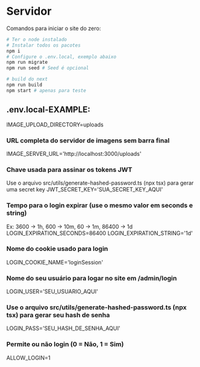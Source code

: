 # Servidor

Comandos para iniciar o site do zero:

```sh
# Ter o node instalado
# Instalar todos os pacotes
npm i
# Configure o .env.local, exemplo abaixo
npm run migrate
npm run seed # Seed é opcional

# build do next
npm run build
npm start # apenas para teste
```

## .env.local-EXAMPLE:

IMAGE_UPLOAD_DIRECTORY=uploads

### URL completa do servidor de imagens sem barra final

IMAGE_SERVER_URL='http://localhost:3000/uploads'

### Chave usada para assinar os tokens JWT

Use o arquivo src/utils/generate-hashed-password.ts (npx tsx) para gerar uma secret key
JWT_SECRET_KEY='SUA_SECRET_KEY_AQUI'

### Tempo para o login expirar (use o mesmo valor em seconds e string)

Ex: 3600 -> 1h, 600 -> 10m, 60 -> 1m, 86400 -> 1d
LOGIN_EXPIRATION_SECONDS=86400
LOGIN_EXPIRATION_STRING='1d'

### Nome do cookie usado para login

LOGIN_COOKIE_NAME='loginSession'

### Nome do seu usuário para logar no site em /admin/login

LOGIN_USER='SEU_USUARIO_AQUI'

### Use o arquivo src/utils/generate-hashed-password.ts (npx tsx) para gerar seu hash de senha

LOGIN_PASS='SEU_HASH_DE_SENHA_AQUI'

### Permite ou não login (0 = Não, 1 = Sim)

ALLOW_LOGIN=1

